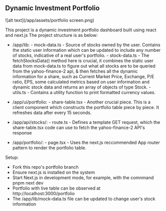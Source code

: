 ## Dynamic Investment Portfolio

![alt text](/app/assets/portfolio screen.png)

This project is a dynamic investment portfolio dashboard built using react and next.js
The project structure is as below:
 - /app/lib:
        - mock-data.ts - Source of stocks owned by the user. Contains the static user information which can be updated to include any number of stocks, indicative of a real user's portfolio.
        - stock-data.ts - The fetchStocksData() method here is crucial, it combines the static user data from mock-data.ts to figure out what all stocks are to be queried from the yahoo-finance-2 api, & then fetches all the dynamic information for a share, such as Current Market Price, Exchange, P/E ratio, EPS, some calculated metrics based on user information and dynamic stock data and returns an array of objects of type Stock.
        - utils.ts - Contains a utility function to print formatted currency values.

 - /app/ui/portfolio:
        - share-table.tsx - Another crucial piece. This is a client component which constructs the portfolio table piece by piece. It refreshes data after every 15 seconds.

 - /app/api/stocks/:
        - route.ts - Defines a template GET request, which the share-table.tsx code can use to fetch the yahoo-finance-2 API's response 

 - /app/portfolio/:
        - page.tsx - Uses the next.js reccommended App router pattern to render the portfolio table.

Setup:
- Fork this repo's portfolio branch
- Ensure next.js is installed on the system
- Start Next.js in development mode, for example, with the comnmand pnpm next dev
- Portfolio with live table can be observed at http://localhost:3000/portfolio
- The /app/lib/mock-data.ts file can be updated to change user's stock information